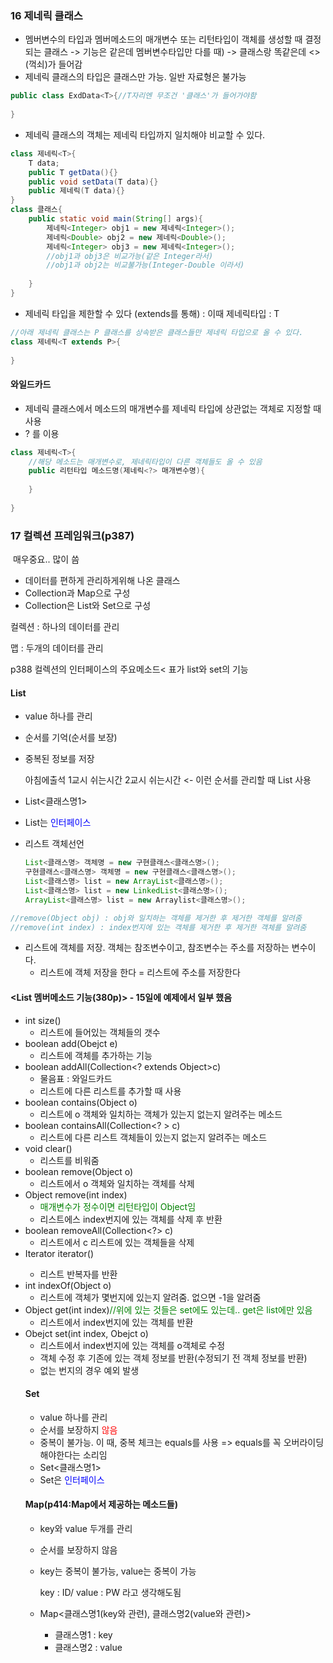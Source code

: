 ### 16 제네릭 클래스

- 멤버변수의 타입과 멤버메소드의 매개변수 또는 리턴타입이 객체를 생성할 때 결정되는 클래스 -> 기능은 같은데 멤버변수타입만 다를 때) -> 클래스랑 똑같은데 <>(꺽쇠)가 들어감
- 제네릭 클래스의 타입은 클래스만 가능. 일반 자료형은 불가능

```java
public class ExdData<T>{//T자리엔 무조건 '클래스'가 들어가야함
    
}
```

- 제네릭 클래스의 객체는 제네릭 타입까지 일치해야 비교할 수 있다.

```java
class 제네릭<T>{
 	T data;
    public T getData(){}
    public void setData(T data){}
    public 제네릭(T data){}
}
class 클래스{
    public static void main(String[] args){
        제네릭<Integer> obj1 = new 제네릭<Integer>();
        제네릭<Double> obj2 = new 제네릭<Double>();
        제네릭<Integer> obj3 = new 제네릭<Integer>();
        //obj1과 obj3은 비교가능(같은 Integer라서)
        //obj1과 obj2는 비교불가능(Integer-Double 이라서)
        
    }
}
```

- 제네릭 타입을 제한할 수 있다 (extends를 통해) : 이때 제네릭타입 : T

```java
//아래 제네릭 클래스는 P 클래스를 상속받은 클래스들만 제네릭 타입으로 올 수 있다.
class 제네릭<T extends P>{
    
}
```

####  와일드카드

- 제네릭 클래스에서 메소드의 매개변수를 제네릭 타입에 상관없는 객체로 지정할 때 사용
- ? 를 이용

```java
class 제네릭<T>{
    //해당 메소드는 매개변수로, 제네릭타입이 다른 객체들도 올 수 있음
    public 리턴타입 메소드명(제네릭<?> 매개변수명){
        
    }
    
}
```















### 17 컬렉션 프레임워크(p387)

​	매우중요.. 많이 씀

- 데이터를 편하게 관리하게위해 나온 클래스
- Collection과 Map으로 구성
- Collection은 List와 Set으로 구성



컬렉션 : 하나의 데이터를 관리

맵 : 두개의 데이터를 관리

p388 컬렉션의 인터페이스의 주요메소드< 표가 list와 set의 기능

#### List

- value 하나를 관리

- 순서를 기억(순서를 보장)

- 중복된 정보를 저장

  아침에출석 1교시 쉬는시간 2교시 쉬는시간 <- 이런 순서를 관리할 때 List 사용

- List<클래스명1>

- List는 <span style="color:blue">인터페이스</span>

- 리스트 객체선언

  ```java
  List<클래스명> 객체명 = new 구현클래스<클래스명>();
  구현클래스<클래스명> 객체명 = new 구현클래스<클래스명>();
  List<클래스명> list = new ArrayList<클래스명>();
  List<클래스명> list = new LinkedList<클래스명>();
  ArrayList<클래스명> list = new Arraylist<클래스명>();
  ```

```java
//remove(Object obj) : obj와 일치하는 객체를 제거한 후 제거한 객체를 알려줌
//remove(int index) : index번지에 있는 객체를 제거한 후 제거한 객체를 알려줌
```

- 리스트에 객체를 저장. 객체는 참조변수이고, 참조변수는 주소를 저장하는 변수이다.
  - 리스트에 객체 저장을 한다 = 리스트에 주소를 저장한다



#### 	<List 멤버메소드 기능(380p)> - 15일에 예제에서 일부 했음

- int size()
  - 리스트에 들어있는 객체들의 갯수
- boolean add(Obejct e)
  - 리스트에 객체를 추가하는 기능
- boolean addAll(Collection<? extends Object>c)
  - 물음표 : 와일드카드
  - 리스트에 다른 리스트를 추가할 때 사용
- boolean contains(Object o)
  - 리스트에 o 객체와 일치하는  객체가 있는지 없는지 알려주는 메소드
- boolean containsAll(Collection<? > c)
  - 리스트에 다른 리스트 객체들이 있는지 없는지 알려주는 메소드
- void clear()
  - 리스트를 비워줌
- boolean remove(Object o)
  - 리스트에서 o 객체와 일치하는 객체를 삭제
- Object remove(int index)
  - <span style="color:green">매개변수가 정수이면 리턴타입이 Object임</span>
  - 리스트에스 index번지에 있는 객체를 삭제 후 반환
- boolean removeAll(Collection<?> c)
  - 리스트에서 c 리스트에 있는 객체들을 삭제
- Iterator<Object> iterator()
  - 리스트 반복자를 반환<span style="color:green"></span>
- int indexOf(Object o)
  - 리스트에 객체가 몇번지에 있는지 알려줌. 없으면 -1을 알려줌
- Object get(int index)<span style="color:green">//위에 있는 것들은 set에도 있는데.. get은 list에만 있음</span><span style="color:green"></span>
  - 리스트에서 index번지에 있는 객체를 반환
- Obejct set(int index, Obejct o)
  - 리스트에서 index번지에 있는 객체를 o객체로 수정
  - 객체 수정 후 기존에 있는 객체 정보를 반환(수정되기 전 객체 정보를 반환)
  - 없는 번지의 경우 예외 발생

#### Set

- value 하나를 관리
- 순서를 보장하지 <span style="color:red">않음</span>
- 중복이 불가능. 이 때, 중복 체크는 equals를 사용 => equals를 꼭 오버라이딩 해야한다는 소리임
- Set<클래스명1>
- Set은 <span style="color:blue">인터페이스</span>





#### Map(p414:Map에서 제공하는 메소드들)

- key와 value 두개를 관리

- 순서를 보장하지 않음

- key는 중복이 불가능, value는 중복이 가능

  key : ID/ value : PW 라고 생각해도됨

- Map<클래스명1(key와 관련), 클래스명2(value와 관련)>

  - 클래스명1 : key
  - 클래스명2 : value

